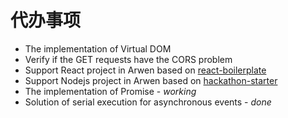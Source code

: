 # 代办事项

-   The implementation of Virtual DOM
-   Verify if the GET requests have the CORS problem
-   Support React project in Arwen based on [react-boilerplate](https://github.com/kawhi66/react-boilerplate)
-   Support Nodejs project in Arwen based on [hackathon-starter](https://github.com/kawhi66/hackathon-starter)
-   The implementation of Promise - _working_
-   Solution of serial execution for asynchronous events - _done_
